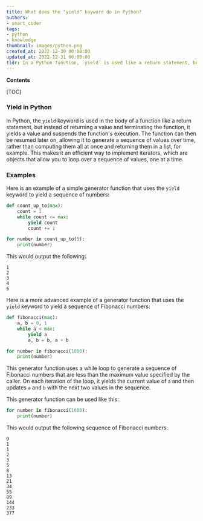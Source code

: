 ```yaml
---
title: What does the "yield" keyword do in Python? 
authors:
- smart_coder
tags:
- python
- knowledge
thumbnail: images/python.png
created_at: 2022-12-30 00:00:00
updated_at: 2022-12-31 00:00:00
tldr: In a Python function, `yield` is used like a return statement, but instead of returning a value and terminating the function, it yields a value and suspends the execution of the function, allowing the function to be resumed later, which makes it an efficient way to implement iterators.
---
```


**Contents**

[TOC]

### Yield in Python

In Python, the `yield` keyword is used in the body of a function like a return statement, but instead of returning a value and terminating the function, it yields a value and suspends the function's execution. The function can then be resumed later on, allowing it to generate a sequence of values over time, rather than computing them all at once and returning them in a list, for example. This makes it an efficient way to implement iterators, which are objects that allow you to loop over a sequence of values, one at a time.

### Examples

Here is an example of a simple generator function that uses the `yield` keyword to yield a sequence of numbers:

```Python
def count_up_to(max):
    count = 1
    while count <= max:
        yield count
        count += 1

for number in count_up_to(5):
    print(number)
```

This would output the following:

```
1
2
3
4
5
```

Here is a more advanced example of a generator function that uses the `yield` keyword to yield a sequence of Fibonacci numbers:

```Python
def fibonacci(max):
    a, b = 0, 1
    while a < max:
        yield a
        a, b = b, a + b

for number in fibonacci(1000):
    print(number)
```

This generator function uses a while loop to generate a sequence of Fibonacci numbers that are less than the maximum value specified by the caller. On each iteration of the loop, it yields the current value of `a` and then updates `a` and `b` with the next two values in the sequence.

This generator function can be used like this:

```Python
for number in fibonacci(1000):
    print(number)
```

This would output the following sequence of Fibonacci numbers:

```
0
1
1
2
3
5
8
13
21
34
55
89
144
233
377
```
